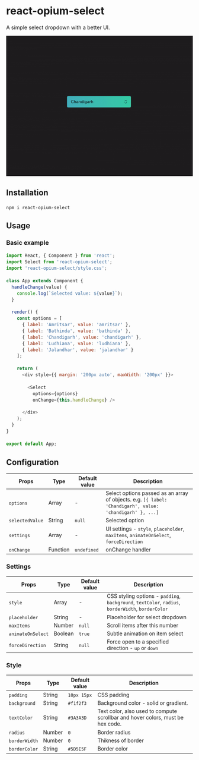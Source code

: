 # react-opium-select
A simple select dropdown with a better UI.

<img src="https://github.com/pb03/react-opium-select/raw/master/demo.gif" width="680" alt="Demo">

## Installation
```npm i react-opium-select```

## Usage

### Basic example
```js
import React, { Component } from 'react';
import Select from 'react-opium-select';
import 'react-opium-select/style.css';

class App extends Component {
  handleChange(value) {
    console.log(`Selected value: ${value}`);
  }

  render() {
    const options = [
      { label: 'Amritsar', value: 'amritsar' },
      { label: 'Bathinda', value: 'bathinda' },
      { label: 'Chandigarh', value: 'chandigarh' },
      { label: 'Ludhiana', value: 'ludhiana' },
      { label: 'Jalandhar', value: 'jalandhar' }
    ];

    return (
      <div style={{ margin: '200px auto', maxWidth: '200px' }}>

        <Select
          options={options}
          onChange={this.handleChange} />

      </div>
    );
  }
}

export default App;
```

## Configuration
| Props | Type | Default value | Description |
|---|---|---|---|
| `options` | Array | - | Select options passed as an array of objects. e.g. `[{ label: 'Chandigarh', value: 'chandigarh' }, ...]`
| `selectedValue` | String | `null` | Selected option |
| `settings` | Array | - | UI settings - `style`, `placeholder`, `maxItems`, `animateOnSelect`, `forceDirection` |
| `onChange` | Function | `undefined` | onChange handler

### Settings
| Props | Type | Default value | Description |
|---|---|---|---|
| `style` | Array | - | CSS styling options - `padding`, `background`, `textColor`, `radius`, `borderWidth`, `borderColor` |
| `placeholder` | String | - | Placeholder for select dropdown |
| `maxItems` | Number | `null` | Scroll items after this number |
| `animateOnSelect` | Boolean | `true` | Subtle animation on item select |
| `forceDirection` | String | `null` | Force open to a specified direction - `up` or `down` |

### Style
| Props | Type | Default value | Description |
|---|---|---|---|
| `padding` | String | `10px 15px` | CSS padding |
| `background` | String | `#f1f2f3` | Background color - solid or gradient. |
| `textColor` | String | `#3A3A3D` | Text color, also used to compute scrollbar and hover colors, must be hex code. |
| `radius` | Number | `0` | Border radius |
| `borderWidth` | Number | `0` | Thikness of border |
| `borderColor` | String | `#5D5E5F` | Border color |

